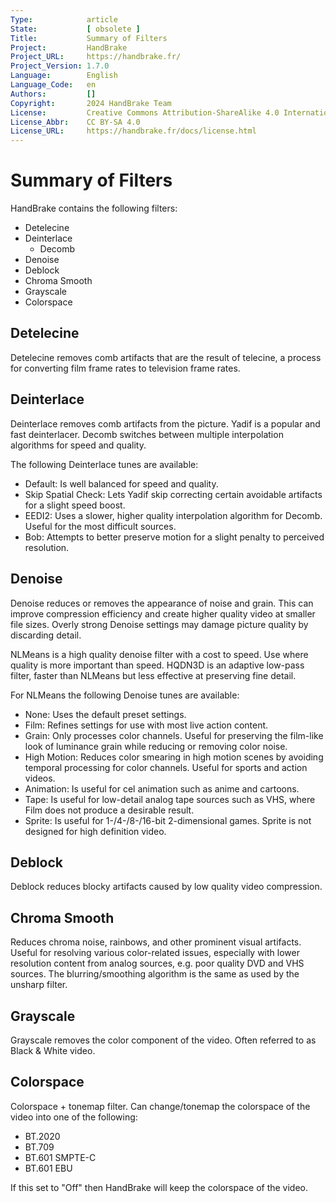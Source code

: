 ```yaml
---
Type:            article
State:           [ obsolete ]
Title:           Summary of Filters
Project:         HandBrake
Project_URL:     https://handbrake.fr/
Project_Version: 1.7.0
Language:        English
Language_Code:   en
Authors:         []
Copyright:       2024 HandBrake Team
License:         Creative Commons Attribution-ShareAlike 4.0 International
License_Abbr:    CC BY-SA 4.0
License_URL:     https://handbrake.fr/docs/license.html
---
```


Summary of Filters
=============================


HandBrake contains the following filters:

- Detelecine
- Deinterlace 
  - Decomb
- Denoise
- Deblock
- Chroma Smooth
- Grayscale
- Colorspace


Detelecine
----------

Detelecine removes comb artifacts that are the result of telecine, a process for converting film frame rates to television frame rates.


Deinterlace
-----------

Deinterlace removes comb artifacts from the picture. 
Yadif is a popular and fast deinterlacer. 
Decomb switches between multiple interpolation algorithms for speed and quality.

The following Deinterlace tunes are available:

- Default: Is well balanced for speed and quality.
- Skip Spatial Check: Lets Yadif skip correcting certain avoidable artifacts for a slight speed boost.
- EEDI2: Uses a slower, higher quality interpolation algorithm for Decomb. Useful for the most difficult sources.
- Bob: Attempts to better preserve motion for a slight penalty to perceived resolution.


Denoise
-------

Denoise reduces or removes the appearance of noise and grain. This can improve compression efficiency and create higher quality video at smaller file sizes. 
Overly strong Denoise settings may damage picture quality by discarding detail.

NLMeans is a high quality denoise filter with a cost to speed. Use where quality is more important than speed.
HQDN3D is an adaptive low-pass filter, faster than NLMeans but less effective at preserving fine detail.

For NLMeans the following Denoise tunes are available:

- None: Uses the default preset settings.
- Film: Refines settings for use with most live action content.
- Grain: Only processes color channels. Useful for preserving the film-like look of luminance grain while reducing or removing color noise.
- High Motion: Reduces color smearing in high motion scenes by avoiding temporal processing for color channels. Useful for sports and action videos.
- Animation: Is useful for cel animation such as anime and cartoons.
- Tape: Is useful for low-detail analog tape sources such as VHS, where Film does not produce a desirable result.
- Sprite: Is useful for 1-/4-/8-/16-bit 2-dimensional games. Sprite is not designed for high definition video.


Deblock
-------

Deblock reduces blocky artifacts caused by low quality video compression.


Chroma Smooth
-------------

Reduces chroma noise, rainbows, and other prominent visual artifacts. Useful for resolving various color-related issues, especially with lower resolution content from analog sources, e.g. poor quality DVD and VHS sources. The blurring/smoothing algorithm is the same as used by the unsharp filter.


Grayscale
---------

Grayscale removes the color component of the video. Often referred to as Black & White video.


Colorspace
----------

Colorspace + tonemap filter. Can change/tonemap the colorspace of the video into one of the following:

- BT.2020
- BT.709
- BT.601 SMPTE-C
- BT.601 EBU

If this set to "Off" then HandBrake will keep the colorspace of the video.
